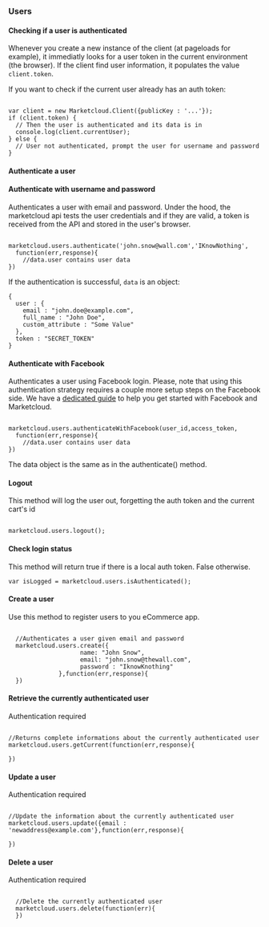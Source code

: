### Users

#### Checking if a user is authenticated

Whenever you create a new instance of the client (at pageloads for example), it immediatly looks for a user token in the current environment (the browser). If the client find user information, it populates the value `client.token`.

If you want to check if the current user already has an auth token:

```

var client = new Marketcloud.Client({publicKey : '...'});
if (client.token) {
  // Then the user is authenticated and its data is in
  console.log(client.currentUser);
} else {
  // User not authenticated, prompt the user for username and password
}

```



#### Authenticate a user

#### Authenticate with username and password

Authenticates a user with email and password. Under the hood, the marketcloud api tests the user credentials and if they are valid, a token is received from the API and stored in the user's browser.

```

marketcloud.users.authenticate('john.snow@wall.com','IKnowNothing',
  function(err,response){
    //data.user contains user data
})      

```

If the authentication is successful, `data` is an object:

```
{
  user : {
    email : "john.doe@example.com",
    full_name : "John Doe",
    custom_attribute : "Some Value"
  },
  token : "SECRET_TOKEN"
}

```

#### Authenticate with Facebook

Authenticates a user using Facebook login. Please, note that using this authentication strategy requires a couple more setup steps on the Facebook side. We have a [dedicated guide](/documentation/guides/facebook-login) to help you get started with Facebook and Marketcloud.

```

marketcloud.users.authenticateWithFacebook(user_id,access_token,
  function(err,response){
    //data.user contains user data
})      

```

The data object is the same as in the authenticate() method.



#### Logout

This method will log the user out, forgetting the auth token and the current cart's id

```

marketcloud.users.logout();     

```



#### Check login status

This method will return true if there is a local auth token. False otherwise.

```
var isLogged = marketcloud.users.isAuthenticated();

```



#### Create a user

Use this method to register users to you eCommerce app.

```

  //Authenticates a user given email and password
  marketcloud.users.create({
                    name: "John Snow",
                    email: "john.snow@thewall.com",
                    password : "IknowKnothing"
              },function(err,response){
  })      

```



#### Retrieve the currently authenticated user

Authentication required

```

//Returns complete informations about the currently authenticated user
marketcloud.users.getCurrent(function(err,response){

})      

```



#### Update a user

Authentication required

```

//Update the information about the currently authenticated user
marketcloud.users.update({email : 'newaddress@example.com'},function(err,response){

})      

```



#### Delete a user

Authentication required

```

  //Delete the currently authenticated user
  marketcloud.users.delete(function(err){
  })      

```
